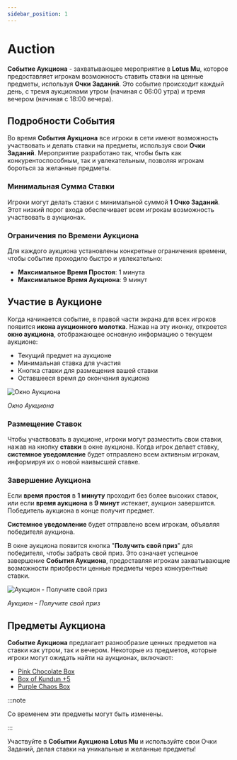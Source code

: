 ```yaml
---
sidebar_position: 1
---
```


# Auction

**Событие Аукциона** - захватывающее мероприятие в **Lotus Mu**, которое предоставляет игрокам возможность ставить ставки на ценные предметы, используя **Очки Заданий**. Это событие происходит каждый день, с тремя аукционами утром (начиная с 06:00 утра) и тремя вечером (начиная с 18:00 вечера).

## Подробности События

Во время **События Аукциона** все игроки в сети имеют возможность участвовать и делать ставки на предметы, используя свои **Очки Заданий**. Мероприятие разработано так, чтобы быть как конкурентоспособным, так и увлекательным, позволяя игрокам бороться за желанные предметы.

### Минимальная Сумма Ставки

Игроки могут делать ставки с минимальной суммой **1 Очко Заданий**. Этот низкий порог входа обеспечивает всем игрокам возможность участвовать в аукционах.

### Ограничения по Времени Аукциона

Для каждого аукциона установлены конкретные ограничения времени, чтобы событие проходило быстро и увлекательно:

- **Максимальное Время Простоя**: 1 минута
- **Максимальное Время Аукциона**: 9 минут

## Участие в Аукционе

Когда начинается событие, в правой части экрана для всех игроков появится **икона аукционного молотка**. Нажав на эту иконку, откроется **окно аукциона**, отображающее основную информацию о текущем аукционе:

- Текущий предмет на аукционе
- Минимальная ставка для участия
- Кнопка ставки для размещения вашей ставки
- Оставшееся время до окончания аукциона

![Окно Аукциона](/img/events/auction/auction-system.jpg)

_Окно Аукциона_

### Размещение Ставок

Чтобы участвовать в аукционе, игроки могут разместить свои ставки, нажав на кнопку **ставки** в окне аукциона. Когда игрок делает ставку, **системное уведомление** будет отправлено всем активным игрокам, информируя их о новой наивысшей ставке.

### Завершение Аукциона

Если **время простоя** в **1 минуту** проходит без более высоких ставок, или если **время аукциона** в **9 минут** истекает, аукцион завершится. Победитель аукциона в конце получит предмет.

**Системное уведомление** будет отправлено всем игрокам, объявляя победителя аукциона.

В окне аукциона появится кнопка "**Получить свой приз**" для победителя, чтобы забрать свой приз. Это означает успешное завершение **События Аукциона**, предоставляя игрокам захватывающие возможности приобрести ценные предметы через конкурентные ставки.

![Аукцион - Получите свой приз](/img/events/auction/auction-end.jpg)

_Аукцион - Получите свой приз_

## Предметы Аукциона

**Событие Аукциона** предлагает разнообразие ценных предметов на ставки как утром, так и вечером. Некоторые из предметов, которые игроки могут ожидать найти на аукционах, включают:

- [Pink Chocolate Box](/items/item-bags/misc/pink-chocolate-box/)
- [Box of Kundun +5](/items/item-bags/exc/box-of-kundun/bok-5)
- [Purple Chaos Box](/items/item-bags/misc/purple-chaos-box/)

:::note

Со временем эти предметы могут быть изменены.

:::

Участвуйте в **Событии Аукциона Lotus Mu** и используйте свои Очки Заданий, делая ставки на уникальные и желанные предметы!
